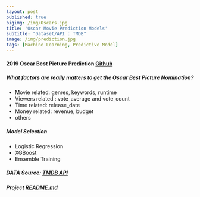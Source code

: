 ```yaml
---
layout: post
published: true
bigimg: /img/Oscars.jpg
title: 'Oscar Movie Prediction Models'
subtitle: "Dataset/API : TMDB"
image: /img/prediction.jpg
tags: [Machine Learning, Predictive Model]
---
```


#### 2019 Oscar Best Picture Prediction [Github]((https://github.com/Pyligent/2019_Oscar_Best_Picture_Prediction))

##### What factors are really matters to get the Oscar Best Picture Nomination?
 - Movie related: genres, keywords, runtime
 - Viewers related : vote_average and vote_count
 - Time related: release_date
 - Money related: revenue, budget
 - others
 
##### Model Selection
 - Logistic Regression
 - XGBoost
 - Ensemble Training


##### DATA Source: [TMDB API](http://www.omdbapi.com/)

##### Project [README.md](https://github.com/Pyligent/2019_Oscar_Best_Picture_Prediction/blob/master/README.md)
